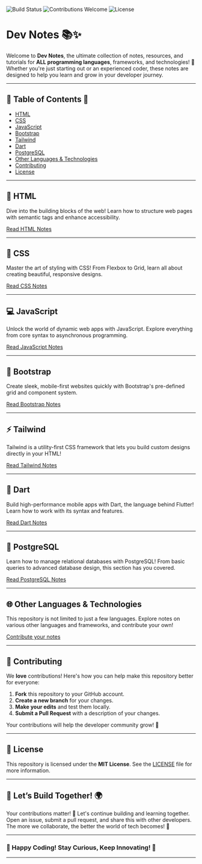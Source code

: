 

![Build Status](https://img.shields.io/badge/Build-Passing-ff932e)
![Contributions Welcome](https://img.shields.io/badge/Contributions-Welcome-ff7a5e)
![License](https://img.shields.io/badge/License-MIT-blue)

# Dev Notes 📚✨
Welcome to **Dev Notes**, the ultimate collection of notes, resources, and tutorials for **ALL programming languages**, frameworks, and technologies! 🚀 Whether you're just starting out or an experienced coder, these notes are designed to help you learn and grow in your developer journey. 

---

## 🚀 Table of Contents 📖

- [HTML](#-html)
- [CSS](#-css)
- [JavaScript](#-javascript)
- [Bootstrap](#-bootstrap)
- [Tailwind](#-tailwind)
- [Dart](#-dart)
- [PostgreSQL](#-postgresql)
- [Other Languages & Technologies](#-other-languages--technologies)
- [Contributing](#-contributing)
- [License](#-license)

---

## 📄 HTML

Dive into the building blocks of the web! Learn how to structure web pages with semantic tags and enhance accessibility.

[Read HTML Notes](HTML.md)

---

## 🎨 CSS

Master the art of styling with CSS! From Flexbox to Grid, learn all about creating beautiful, responsive designs.

[Read CSS Notes](CSS.md)

---

## 💻 JavaScript

Unlock the world of dynamic web apps with JavaScript. Explore everything from core syntax to asynchronous programming.

[Read JavaScript Notes](javascript.md)

---

## 🚀 Bootstrap

Create sleek, mobile-first websites quickly with Bootstrap's pre-defined grid and component system.

[Read Bootstrap Notes](Bootstrap.md)

---

## ⚡ Tailwind

Tailwind is a utility-first CSS framework that lets you build custom designs directly in your HTML!

[Read Tailwind Notes](Tailwind.md)

---

## 🦄 Dart

Build high-performance mobile apps with Dart, the language behind Flutter! Learn how to work with its syntax and features.

[Read Dart Notes](dart.md)

---

## 🐘 PostgreSQL

Learn how to manage relational databases with PostgreSQL! From basic queries to advanced database design, this section has you covered.

[Read PostgreSQL Notes](PostgreSQL.md)

---

## 🌐 Other Languages & Technologies

This repository is not limited to just a few languages. Explore notes on various other languages and frameworks, and contribute your own!

[Contribute your notes](https://github.com/mraxays/dev-notes)

---

## 🤝 Contributing

We **love** contributions! Here's how you can help make this repository better for everyone:

1. **Fork** this repository to your GitHub account.
2. **Create a new branch** for your changes.
3. **Make your edits** and test them locally.
4. **Submit a Pull Request** with a description of your changes.

Your contributions will help the developer community grow! 🙌

---

## 📜 License

This repository is licensed under the **MIT License**. See the [LICENSE](LICENSE.md) file for more information.

---

## 💬 Let’s Build Together! 🌍

Your contributions matter! 🌱 Let's continue building and learning together. Open an issue, submit a pull request, and share this with other developers. The more we collaborate, the better the world of tech becomes! 🚀

---

### 🎉 Happy Coding! Stay Curious, Keep Innovating! 🚀

---
